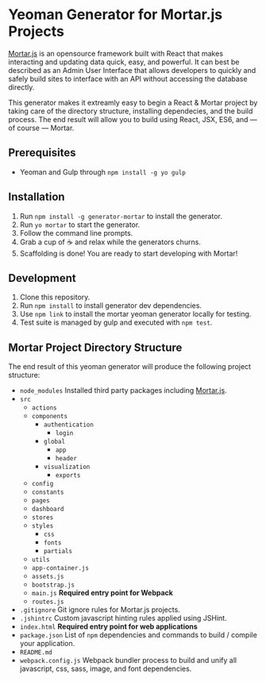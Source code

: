 # Yeoman Generator for Mortar.js Projects

[Mortar.js](http://mortarjs.io/) is an opensource framework built with React that makes interacting and updating data quick, easy, and powerful. It can best be described as an Admin User Interface that allows developers to quickly and safely build sites to interface with an API without accessing the database directly.

This generator makes it extreamly easy to begin a React & Mortar project by taking care of the directory structure, installing dependecies, and the build process. The end result will allow you to build using React, JSX, ES6, and — of course — Mortar.


## Prerequisites
  - Yeoman and Gulp through `npm install -g yo gulp`

## Installation
  1. Run `npm install -g generator-mortar` to install the generator.
  2. Run `yo mortar` to start the generator.
  3. Follow the command line prompts.
  4. Grab a cup of :coffee: and relax while the generators churns.
  5. Scaffolding is done! You are ready to start developing with Mortar!

## Development
  1. Clone this repository.
  2. Run `npm install` to install generator dev dependencies.
  3. Use `npm link` to install the mortar yeoman generator locally for testing.
  4. Test suite is managed by gulp and executed with `npm test`.

## Mortar Project Directory Structure
The end result of this yeoman generator will produce the following project structure:

- `node_modules` Installed third party packages including [Mortar.js](http://mortarjs.io/).
- `src`
  - `actions`
  - `components`
    - `authentication`
      - `login`
    - `global`
      - `app`
      - `header`
    - `visualization`
      - `exports`
  - `config`
  - `constants`
  - `pages`
  -   `dashboard`
  - `stores`
  - `styles`
    - `css`
    - `fonts`
    - `partials`
  - `utils`
  - `app-container.js`
  - `assets.js`
  - `bootstrap.js`
  - `main.js` **Required entry point for Webpack**
  - `routes.js`
- `.gitignore` Git ignore rules for Mortar.js projects.
- `.jshintrc` Custom javascript hinting rules applied using JSHint.
- `index.html` **Required entry point for web applications**
- `package.json` List of `npm` dependencies and commands to build / compile your application.
- `README.md`
- `webpack.config.js` Webpack bundler process to build and unify all javascript, css, sass, image, and font dependencies.
